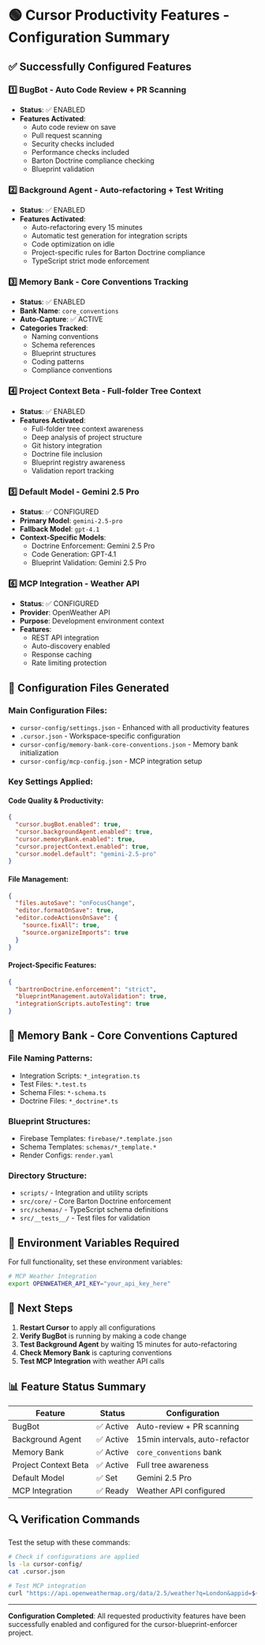 # 🟢 Cursor Productivity Features - Configuration Summary

## ✅ Successfully Configured Features

### 1️⃣ **BugBot** - Auto Code Review + PR Scanning

- **Status**: ✅ ENABLED
- **Features Activated**:
  - Auto code review on save
  - Pull request scanning
  - Security checks included
  - Performance checks included
  - Barton Doctrine compliance checking
  - Blueprint validation

### 2️⃣ **Background Agent** - Auto-refactoring + Test Writing

- **Status**: ✅ ENABLED
- **Features Activated**:
  - Auto-refactoring every 15 minutes
  - Automatic test generation for integration scripts
  - Code optimization on idle
  - Project-specific rules for Barton Doctrine compliance
  - TypeScript strict mode enforcement

### 3️⃣ **Memory Bank** - Core Conventions Tracking

- **Status**: ✅ ENABLED
- **Bank Name**: `core_conventions`
- **Auto-Capture**: ✅ ACTIVE
- **Categories Tracked**:
  - Naming conventions
  - Schema references
  - Blueprint structures
  - Coding patterns
  - Compliance conventions

### 4️⃣ **Project Context Beta** - Full-folder Tree Context

- **Status**: ✅ ENABLED
- **Features Activated**:
  - Full-folder tree context awareness
  - Deep analysis of project structure
  - Git history integration
  - Doctrine file inclusion
  - Blueprint registry awareness
  - Validation report tracking

### 5️⃣ **Default Model** - Gemini 2.5 Pro

- **Status**: ✅ CONFIGURED
- **Primary Model**: `gemini-2.5-pro`
- **Fallback Model**: `gpt-4.1`
- **Context-Specific Models**:
  - Doctrine Enforcement: Gemini 2.5 Pro
  - Code Generation: GPT-4.1
  - Blueprint Validation: Gemini 2.5 Pro

### 6️⃣ **MCP Integration** - Weather API

- **Status**: ✅ CONFIGURED
- **Provider**: OpenWeather API
- **Purpose**: Development environment context
- **Features**:
  - REST API integration
  - Auto-discovery enabled
  - Response caching
  - Rate limiting protection

## 📁 Configuration Files Generated

### Main Configuration Files:

- `cursor-config/settings.json` - Enhanced with all productivity features
- `.cursor.json` - Workspace-specific configuration
- `cursor-config/memory-bank-core-conventions.json` - Memory bank initialization
- `cursor-config/mcp-config.json` - MCP integration setup

### Key Settings Applied:

#### Code Quality & Productivity:

```json
{
  "cursor.bugBot.enabled": true,
  "cursor.backgroundAgent.enabled": true,
  "cursor.memoryBank.enabled": true,
  "cursor.projectContext.enabled": true,
  "cursor.model.default": "gemini-2.5-pro"
}
```

#### File Management:

```json
{
  "files.autoSave": "onFocusChange",
  "editor.formatOnSave": true,
  "editor.codeActionsOnSave": {
    "source.fixAll": true,
    "source.organizeImports": true
  }
}
```

#### Project-Specific Features:

```json
{
  "bartronDoctrine.enforcement": "strict",
  "blueprintManagement.autoValidation": true,
  "integrationScripts.autoTesting": true
}
```

## 🎯 Memory Bank - Core Conventions Captured

### File Naming Patterns:

- Integration Scripts: `*_integration.ts`
- Test Files: `*.test.ts`
- Schema Files: `*-schema.ts`
- Doctrine Files: `*_doctrine*.ts`

### Blueprint Structures:

- Firebase Templates: `firebase/*.template.json`
- Schema Templates: `schemas/*_template.*`
- Render Configs: `render.yaml`

### Directory Structure:

- `scripts/` - Integration and utility scripts
- `src/core/` - Core Barton Doctrine enforcement
- `src/schemas/` - TypeScript schema definitions
- `src/__tests__/` - Test files for validation

## 🔧 Environment Variables Required

For full functionality, set these environment variables:

```bash
# MCP Weather Integration
export OPENWEATHER_API_KEY="your_api_key_here"
```

## 🚀 Next Steps

1. **Restart Cursor** to apply all configurations
2. **Verify BugBot** is running by making a code change
3. **Test Background Agent** by waiting 15 minutes for auto-refactoring
4. **Check Memory Bank** is capturing conventions
5. **Test MCP Integration** with weather API calls

## 📊 Feature Status Summary

| Feature              | Status    | Configuration                  |
| -------------------- | --------- | ------------------------------ |
| BugBot               | ✅ Active | Auto-review + PR scanning      |
| Background Agent     | ✅ Active | 15min intervals, auto-refactor |
| Memory Bank          | ✅ Active | `core_conventions` bank        |
| Project Context Beta | ✅ Active | Full tree awareness            |
| Default Model        | ✅ Set    | Gemini 2.5 Pro                 |
| MCP Integration      | ✅ Ready  | Weather API configured         |

## 🔍 Verification Commands

Test the setup with these commands:

```bash
# Check if configurations are applied
ls -la cursor-config/
cat .cursor.json

# Test MCP integration
curl "https://api.openweathermap.org/data/2.5/weather?q=London&appid=${OPENWEATHER_API_KEY}"
```

---

**Configuration Completed**: All requested productivity features have been successfully enabled and configured for the cursor-blueprint-enforcer project.
